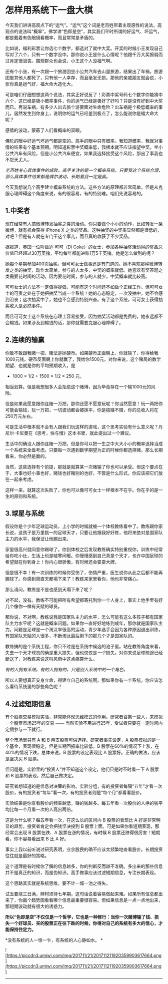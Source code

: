 # 怎样用系统下一盘大棋

今天我们讲讲高观点下的“运气”。“运气”这个词是老百姓带着主观感性的说法，高观点的说法叫“概率”。佛学讲“色即是空”，其实我们平时所谓的好运气、坏运气，都是戴着有色眼镜看概率，而且常常是矛盾的。

比如说，福利彩票让你选七个数字，都选对了就中大奖。开奖的时候小王发现自己写对了六个，只有一个数字没中。那你说小王是什么心情呢？他跟千万大奖擦肩而过肯定很沮丧。围观群众也会说，小王这个人没福气啊。

还有个小张，有一次跟一个旅游团坐小公共汽车去山里旅游，结果出了车祸，旅游团里其他人都死了，只有他一人幸存，而且毫发无损。那他的亲戚朋友就会说，小张你真是运气好，福大命大造化大。

可是咱们仔细想想这两个说法，其实正好说反了！彩票中奖号码七个数字你能猜中六个，这已经是极小概率事件，你的运气已经是极好了好吗？只是没有好到中大奖而已。再说车祸，有多少人出去旅个游要面对生命危险？出车祸是个极低概率的事儿，居然发生到你身上，说明你的运气已经差到极点了，怎么能说你是福大命大呢？

感情的波动，蒙蔽了人们看概率的双眼。

佛陀的眼中好运气坏运气都是空的。高手的眼中只有概率。我知道概率，我就对事情的结果有个基本预期。明知道彩票中奖概率低，我根本就不应该指望中奖。坐小公共汽车有风险，但是小公共汽车便宜，如果我选择接受这个风险，那出了事我也不怨天尤人。

 *老百姓关心具体事件的成败，高手关注的是一个概率系统。只要我这个系统合理，那么具体事件结果都是偶尔波动，长期看我一定是赢。*

今天我想说几个高手建立概率系统的方法。这些方法的原理都非常简单，但是从克服心理障碍这个角度来说，有的很容易，有的特别难。咱们先说容易的。 

## 1.中奖者

现在经常有人搞微博转发抽奖之类的活动。你只要做个小小的动作，比如转发一条微博，就有机会获得 iPhone X 之类的奖品。这种抽奖的中奖率显然都是很低的，对吧？但是有人就在专门干这个事儿，而且真的收获了不少奖品。

据报道，英国一位叫做迪·可可（Di Coke）的女士，参加各种抽奖活动得的奖品总价值已经超过30万英镑，平均每年都能进账1万5千英镑。她是怎么做到的呢？

她每个星期参加400次抽奖。但可可女士做事还是有门道的。她不喜欢那种微博转发之类的抽奖，动作太简单，参与的人太多，中奖的概率就低。她喜欢有奖答题之类需要花时间的活动，因为要花时间，参与的人就少，中奖概率就比较高。

可可女士的方法不一定值得提倡，可能有这个时间还不如做个正经工作。但可可女士的可贵之处在于她把抽奖当成一个系统！她的心态稳定，一次没抽中，她不会感到沮丧；这次抽奖中了，她也不会感到特别兴奋。有了这个系统，可可女士获得抽奖收入是必然事件。

而且可可女士这个系统在心理上容易接受，因为抽奖活动都是免费的，她永远都不会输钱。如果涉及到输钱的话，那你就需要克服心理障碍了。 

## 2.连续的输赢

你敢不敢跟我赌一把，赌法是抛硬币。如果硬币正面朝上，你就输了，你得给我1000元钱。硬币反面朝上你就赢了，我给你1500元。对你来说，这个赌局的数学期望、也就是你的平均预期收入，是

- 1000 × 1/2 + 1500 × 1/2 = 250 元，

相当划算。但是我想很多人会拒绝这个赌博，因为毕竟存在一个输1000元的风险。

但是如果我愿意跟你连赌一万把，那你还愿不愿意玩呢？你当然愿意！玩一两把你可能会输钱，玩一万把，一切波动都会被抹平，你是稳赚不赔，你的总收入将在250万元左右。

可是生活中根本就不会有人跟我们玩这样的游戏，这个思考实验有什么意义呢？丹尼尔·卡尼曼在《思考，快与慢》这本书里，就此提出过一个建议。

生活中的确没人跟你连赌一万把，但是你可以把一生之中大大小小的概率选择当成一个系统来全盘考虑。只要每一次遇到数学期望为正的时候你都选择赌，那么长期看来，你必然是赢的。

当然，这些选择有个前提，那就是就算某一次赌输了你也可以承受。但这个要点在于，大事也好小事也好，赌钱也好赌别的也好，不管是什么形式，你应该把它们放在一起来考虑。

这样一来，就算这次失败了，你也可以像可可女士一样根本不在乎。你在乎的是一生的原则和系统。 

## 3.球星与系统

假设你是个少年足球运动员，上小学的时候就被一个体校教练看中了。教练跟你家长说，这孩子是万里挑一的足球天才，只要让他跟我好好练，他将来绝对是国家队主力的水平，我保证让他踢出来。

家里很高兴就同意你踢球了。你到体校之后发现教练确实特别重视你，训练中经常给你吃小灶，生活上也是嘘寒问暖。你慢慢感到自己真是个天才，也许中国足球的希望就在你到身上！你内心很骄傲，有时候还会耍耍大牌。

但是很不幸！有一次训练的时候你受伤了，伤情严重，医生说你从此之后都不能再踢球了。你感到简直天都塌下来了！教练来家里看你，他也非常痛心。

那么请问，教练是不是也感到天塌下来了呢？

对不起，没有。教练不可能把所有希望都寄托到你一个人身上，事实上他手里有好几个像你一样有天赋的球员。

那你说，不对啊，教练说我是国家队主力的水平，怎么可能有这么多孩子都有国家队主力水平呢？这就是概率问题。如果你一直好好地练到成年，那你就是国家队主力。问题是足球是一个淘汰率很高的运动，青少年选手会因为各种原因退出训练，有国家队天赋的人很多，不断淘汰最后剩下的那几个才是国家队的。

教练搞的是个系统工程，你只不过是在系统中候选的池子里。站在教练角度来看，失去一个天才球员的确是重大损失，但也仅仅是*一个*损失。对你来说足球前途已经断送了，对教练来说这叫风雨中这点痛算什么。

 *有的人拥有系统。有的人拥有的，只是别人系统中的一个角色。*

所以人要想真正安身立命，得建立自己的系统啊。那如果你有一个系统，你应该怎么看待系统里的那些角色呢？ 

## 4.过滤短期信息

有个股票交易模拟实验，非常能体现思维模式的作用。研究者召集一些人，来模拟一个股票市场25年的交易 —— 当然实验不用进行25年，受试者只要在一定时间内定期参与一下就行。

整个市场里只有 A 和 B 两支股票可供选择。研究者事先设定，A 股票模拟的是一个基金，表现很稳定，但是长期回报率比较低。B 股票在60%的情况下上涨，在40%的情况下跌，总体来说，B 股票的设定表现比 A 股票好。正确的做法，应该是坚决买 B 股票。

但问题是，实验里的“投资人”并不知道这个设定，他们只是时不时看一下 A 股票和 B 股票的表现，然后自己做决定。

研究者想知道的是信息对决策的影响。实验分组，有的投资者每隔“五年”才看一次股价，有的投资者“每年”看一次，有的投资者则是“每个月”都看看股价。

实验结果是你查看股价的频率越低，赚的钱越多。每五年看一次股价的人挣的钱平均比每一个月看一次的人高出两倍。

这是为什么呢？每五年看一次，在这么长的区间内 B 股票的表现比 A 好是非常明显的趋势，投资者肯定会把钱坚决投到 B 股票上面。可是如果你看短期表现，那经常会出现 B 股票在跌、A 股票在涨的情况，有时候 B 股票还跌得很厉害！短期看，你不容易看出来 B 比 A 好。

事实上我以前听说过研究表明，业余股民的确不应该太频繁地查看股价。长期投资往往就是最好的策略。

这个道理是有时候你了解的信息越多，你的判断反而越不准确。多出来的那些信息并不是真正的知识，而是伪知识。高手做事应该过滤短期信息，专注长期表现。

这个思路其实就是系统思维，要不计一城一池之得失。

试玉要烧三日满，辨材须待七年期，这句话说着容易做起来难。如果所有信息都出来了，你画个趋势图看看哪个信息最重要很容易。但如果信息是一点一点地出来，那短期波动就有很大的诱惑力。

 **所以“色即是空”不仅仅是一个哲学，它也是一种修行：当你一次赌博输了钱、损失一个好球员、买的股票正在往下跌的时候，你得对自己的系统有多大的信心，才能保持住定力。**

 *没有系统的人一惊一乍，有系统的人心静如水。 *

![https://piccdn3.umiwi.com/img/201711/21/201711211920359903617664.png](https://piccdn3.umiwi.com/img/201711/21/201711211920359903617664.png)

---

